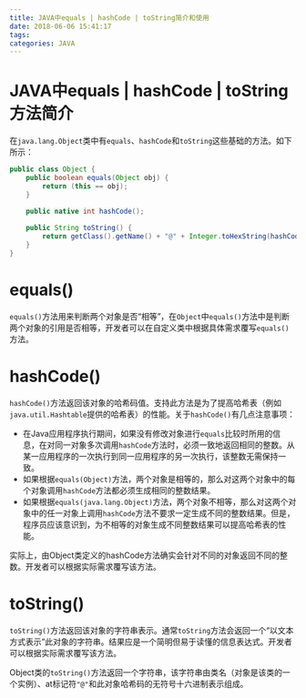 ```yaml
---
title: JAVA中equals | hashCode | toString简介和使用
date: 2018-06-06 15:41:17
tags:
categories: JAVA
---
```


# JAVA中equals | hashCode | toString方法简介

在`java.lang.Object`类中有`equals`、`hashCode`和`toString`这些基础的方法。如下所示：

```java
public class Object {
    public boolean equals(Object obj) {
        return (this == obj);
    }

    public native int hashCode();
    
    public String toString() {
        return getClass().getName() + "@" + Integer.toHexString(hashCode());
    }
}
```

# equals()

`equals()`方法用来判断两个对象是否“相等”，在`Object`中`equals()`方法中是判断两个对象的引用是否相等，开发者可以在自定义类中根据具体需求覆写`equals()`方法。

# hashCode()

`hashCode()`方法返回该对象的哈希码值。支持此方法是为了提高哈希表（例如 `java.util.Hashtable`提供的哈希表）的性能。关于`hashCode()`有几点注意事项：

- 在Java应用程序执行期间，如果没有修改对象进行`equals`比较时所用的信息，在对同一对象多次调用`hashCode`方法时，必须一致地返回相同的整数。从某一应用程序的一次执行到同一应用程序的另一次执行，该整数无需保持一致。
- 如果根据`equals(Object)`方法，两个对象是相等的，那么对这两个对象中的每个对象调用`hashCode`方法都必须生成相同的整数结果。
- 如果根据`equals(java.lang.Object)`方法，两个对象不相等，那么对这两个对象中的任一对象上调用`hashCode`方法不要求一定生成不同的整数结果。但是，程序员应该意识到，为不相等的对象生成不同整数结果可以提高哈希表的性能。

实际上，由Object类定义的hashCode方法确实会针对不同的对象返回不同的整数。开发者可以根据实际需求覆写该方法。

# toString()

`toString()`方法返回该对象的字符串表示。通常`toString`方法会返回一个“以文本方式表示”此对象的字符串。结果应是一个简明但易于读懂的信息表达式。开发者可以根据实际需求覆写该方法。

Object类的`toString()`方法返回一个字符串，该字符串由类名（对象是该类的一个实例）、at标记符`"@"`和此对象哈希码的无符号十六进制表示组成。
